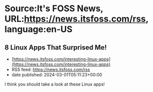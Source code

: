 # Source:It's FOSS News, URL:https://news.itsfoss.com/rss, language:en-US

## 8 Linux Apps That Surprised Me!
 - [https://news.itsfoss.com/interesting-linux-apps](https://news.itsfoss.com/interesting-linux-apps)
 - RSS feed: https://news.itsfoss.com/rss
 - date published: 2024-03-01T05:11:23+00:00

I think you should take a look at these Linux apps!


